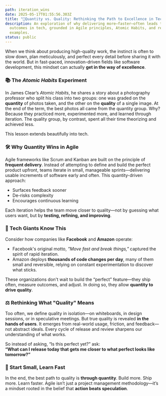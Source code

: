 ```yaml
---
path: iteration_wins
date: 2025-05-17T01:55:56.303Z
title: "🚀Quantity vs. Quality: Rethinking the Path to Excellence in Tech"
description: An exploration of why delivering more—faster—often leads to better
  outcomes in tech, grounded in Agile principles, Atomic Habits, and real-world
  examples.
status: public
---
```

When we think about producing high-quality work, the instinct is often to slow down, plan meticulously, and perfect every detail before sharing it with the world. But in fast-paced, innovation-driven fields like software development, this mindset can actually **get in the way of excellence**.

### 📚 The *Atomic Habits* Experiment

In James Clear’s *Atomic Habits*, he shares a story about a photography professor who split his class into two groups: one was graded on the **quantity** of photos taken, and the other on the **quality** of a single image. At the end of the term, the best photos all came from the quantity group. Why? Because they practiced more, experimented more, and learned through iteration. The quality group, by contrast, spent all their time theorizing and achieved less.

This lesson extends beautifully into tech.

### 🛠️ Why Quantity Wins in Agile

Agile frameworks like Scrum and Kanban are built on the principle of **frequent delivery**. Instead of attempting to define and build the perfect product upfront, teams iterate in small, manageable sprints—delivering usable increments of software early and often. This quantity-driven approach:

* Surfaces feedback sooner
* De-risks complexity
* Encourages continuous learning

Each iteration helps the team move closer to quality—not by guessing what users want, but by **testing, refining, and improving**.

### 🧠 Tech Giants Know This

Consider how companies like **Facebook** and **Amazon** operate:

* Facebook's original motto, *"Move fast and break things,"* captured the spirit of rapid iteration.
* Amazon deploys **thousands of code changes per day**, many of them small and reversible, relying on constant experimentation to discover what sticks.

These organizations don't wait to build the “perfect” feature—they ship often, measure outcomes, and adjust. In doing so, they allow **quantity to drive quality**.

### ⚖️ Rethinking What "Quality" Means

Too often, we define quality in isolation—on whiteboards, in design sessions, or in speculative meetings. But true quality is revealed **in the hands of users**. It emerges from real-world usage, friction, and feedback—not abstract ideals. Every cycle of release and review sharpens our understanding of what works.

So instead of asking, “Is this perfect yet?” ask:\
**“What can I release today that gets me closer to what perfect looks like tomorrow?”**

### 🌱 Start Small, Learn Fast

In the end, the best path to quality is **through quantity**. Build more. Ship more. Learn faster. Agile isn’t just a project management methodology—it’s a mindset rooted in the belief that **action beats speculation**.